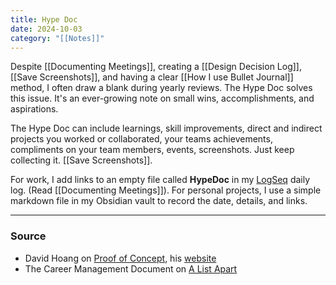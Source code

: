 ```yaml
---
title: Hype Doc
date: 2024-10-03
category: "[[Notes]]"
---
```

Despite [[Documenting Meetings]], creating a [[Design Decision Log]], [[Save Screenshots]], and having a clear [[How I use Bullet Journal]] method, I often draw a blank during yearly reviews. The Hype Doc solves this issue. It's an ever-growing note on small wins, accomplishments, and aspirations.

The Hype Doc can include learnings, skill improvements, direct and indirect projects you worked or collaborated, your teams achievements, compliments on your team members, events, screenshots. Just keep collecting it. [[Save Screenshots]]. 

For work, I add links to an empty file called **HypeDoc** in my [LogSeq](https://logseq.com/) daily log. (Read [[Documenting Meetings]]). For personal projects, I use a simple markdown file in my Obsidian vault to record the date, details, and links.

---
### Source
-  David Hoang on [Proof of Concept](https://www.proofofconcept.pub/p/your-career-hype-doc), his [website](https://www.davidhoang.com/blog/your-career-hype-doc)
- The Career Management Document on [A List Apart](https://alistapart.com/article/the-career-management-document/)